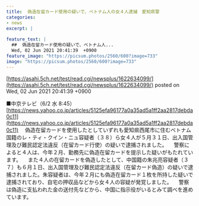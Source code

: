 ```yaml
---
title:  偽造在留カード使用の疑いで、ベトナム人の女４人逮捕　愛知県警  
categories:
- news
excerpt: |
  
feature_text: |
  ##  偽造在留カード使用の疑いで、ベトナム人...
  Wed, 02 Jun 2021 20:41:39  +0900
feature_image: "https://picsum.photos/2560/600?image=733"
image: "https://picsum.photos/2560/600?image=733"
---
```


[https://asahi.5ch.net/test/read.cgi/newsplus/1622634099/](https://asahi.5ch.net/test/read.cgi/newsplus/1622634099/)
posted on Wed, 02 Jun 2021 20:41:39  +0900

<!--more-->

■中京テレビ（6/2 水 8:45） [https://news.yahoo.co.jp/articles/5125efa96177a0a35ad5a1ff2aa2817debda0c11](https://news.yahoo.co.jp/articles/5125efa96177a0a35ad5a1ff2aa2817debda0c11) 　偽造在留カードを使用したとしていずれも愛知県西尾市に住むベトナム国籍のレ・ティ・クイン・ニュ容疑者（３８）ら女４人が５月３１日、出入国管理及び難民認定法違反（在留カード行使）の疑いで逮捕されました。 　警察によると４人は、今年２月、勤務先に偽造在留カードを提示した疑いがもたれています。 　また４人の在留カードを偽造したとして、中国籍の朱兆亮容疑者（３７）も６月１日、出入国管理及び難民認定法違反（在留カード偽造）の疑いで逮捕されました。朱容疑者は、今年２月にも偽造在留カード１枚を所持した疑いで逮捕されており、自宅の押収品などから女４人の容疑が発覚しました。 　警察は偽造に支払われた金の送付先などから、中国に指示役がいるとみて調べを進めています。

